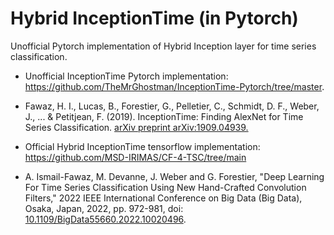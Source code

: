 # Hybrid InceptionTime (in Pytorch)

Unofficial Pytorch implementation of Hybrid Inception layer for time series classification.

* Unofficial InceptionTime Pytorch implementation: https://github.com/TheMrGhostman/InceptionTime-Pytorch/tree/master.

* Fawaz, H. I., Lucas, B., Forestier, G., Pelletier, C., Schmidt, D. F., Weber, J., ... & Petitjean, F. (2019). InceptionTime: Finding AlexNet for Time Series Classification. [arXiv preprint arXiv:1909.04939.](https://arxiv.org/abs/1909.04939)

* Official Hybrid InceptionTime tensorflow implementation: https://github.com/MSD-IRIMAS/CF-4-TSC/tree/main

* A. Ismail-Fawaz, M. Devanne, J. Weber and G. Forestier, "Deep Learning For Time Series Classification Using New Hand-Crafted Convolution Filters," 2022 IEEE International Conference on Big Data (Big Data), Osaka, Japan, 2022, pp. 972-981, doi: [10.1109/BigData55660.2022.10020496](https://doi.org/10.1109/BigData55660.2022.10020496).